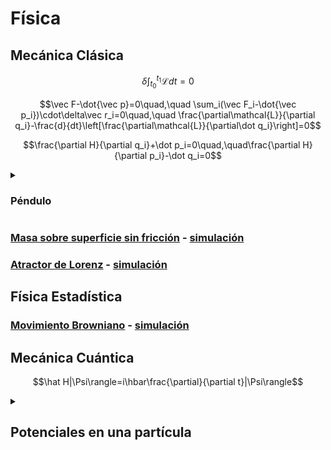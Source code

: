 # Física

## Mecánica Clásica

$$\delta\int_{t_0}^{t_1}\mathcal{L}dt=0$$

$$\vec F-\dot{\vec p}=0\quad,\quad
\sum_i(\vec F_i-\dot{\vec p_i})\cdot\delta\vec r_i=0\quad,\quad
\frac{\partial\mathcal{L}}{\partial q_i}-\frac{d}{dt}\left[\frac{\partial\mathcal{L}}{\partial\dot q_i}\right]=0$$

$$\frac{\partial H}{\partial q_i}+\dot p_i=0\quad,\quad\frac{\partial H}{\partial p_i}-\dot q_i=0$$


  <details>
  <summary><h3>Péndulo</h3></summary>

   - ### [Pendulo simple](Pendulo/simple/doc/simple.pdf) - [simulación](Pendulo/simple/script/main.py)
   - ### [Pendulo de masa](Pendulo/masa/doc/masa.pdf) - [simulación](Pendulo/masa/script/main.py)
   - ### [Pendulo simple doble](Pendulo/simpledb/doc/simpledb.pdf) - [simulación](Pendulo/simpledb/script/main.py)
   - ### [Pendulo de masa doble](Pendulo/masadb/doc/masadb.pdf) - [simulación](Pendulo/masadb/script/main.py)

  </details>

  ### [Masa sobre superficie sin fricción](Mesa/doc/mesa.pdf) - [simulación](Mesa/script/main.py)

  ### [Atractor de Lorenz](AtractorLorenz/doc/AtractorLorenz.pdf) - [simulación](AtractorLorenz/script/main.py)

  ## Física Estadística

  ### [Movimiento Browniano](Browniano/doc/Browniano.pdf) - [simulación](Browniano/script/main.py)


## Mecánica Cuántica

$$\hat H|\Psi\rangle=i\hbar\frac{\partial}{\partial t}|\Psi\rangle$$

  <details>
  <summary><h2>Potenciales en una partícula</h2></summary>

   - ### [Doble Delta de Dirac](PotencialesCuanticos/DobleDeltaDirac/doc/DobleDeltaDirac.pdf) - [simulación](PotencialesCuanticos/DobleDeltaDirac/script/main.py)
   - ### [Pozo cuadrado infinito](Fisica/PotencialesCuanticos/Pozo/PozoCuadradoInfinito/doc/PozoCuadradoInfinito.pdf)

  </details>
